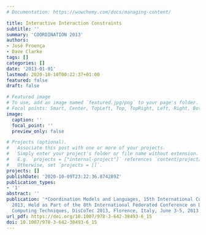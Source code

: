 ```yaml
---
# Documentation: https://wowchemy.com/docs/managing-content/

title: Interactive Interaction Constraints
subtitle: ''
summary: 'COORDINATION 2013'
authors:
- José Proença
- Dave Clarke
tags: []
categories: []
date: '2013-01-01'
lastmod: 2020-10-10T00:22:37+01:00
featured: false
draft: false

# Featured image
# To use, add an image named `featured.jpg/png` to your page's folder.
# Focal points: Smart, Center, TopLeft, Top, TopRight, Left, Right, BottomLeft, Bottom, BottomRight.
image:
  caption: ''
  focal_point: ''
  preview_only: false

# Projects (optional).
#   Associate this post with one or more of your projects.
#   Simply enter your project's folder or file name without extension.
#   E.g. `projects = ["internal-project"]` references `content/project/deep-learning/index.md`.
#   Otherwise, set `projects = []`.
projects: []
publishDate: '2020-10-09T23:22:36.874289Z'
publication_types:
- '1'
abstract: ''
publication: '*Coordination Models and Languages, 15th International Conference, COORDINATION
  2013, Held as Part of the 8th International Federated Conference on Distributed
  Computing Techniques, DisCoTec 2013, Florence, Italy, June 3-5, 2013. Proceedings*'
url_pdf: https://doi.org/10.1007/978-3-642-38493-6_15
doi: 10.1007/978-3-642-38493-6_15
---
```

